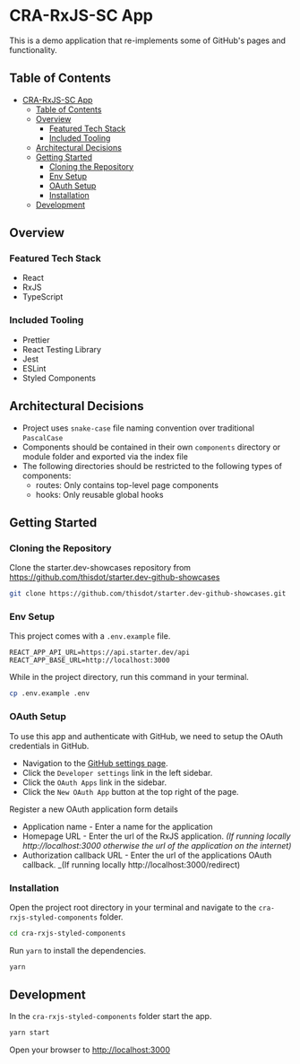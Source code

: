 # CRA-RxJS-SC App

This is a demo application that re-implements some of GitHub's pages and functionality.

## Table of Contents

- [CRA-RxJS-SC App](#cra-rxjs-sc-app)
  - [Table of Contents](#table-of-contents)
  - [Overview](#overview)
    - [Featured Tech Stack](#featured-tech-stack)
    - [Included Tooling](#included-tooling)
  - [Architectural Decisions](#architectural-decisions)
  - [Getting Started](#getting-started)
    - [Cloning the Repository](#cloning-the-repository)
    - [Env Setup](#env-setup)
    - [OAuth Setup](#oauth-setup)
    - [Installation](#installation)
  - [Development](#development)

## Overview

### Featured Tech Stack

- React
- RxJS
- TypeScript

### Included Tooling

- Prettier
- React Testing Library
- Jest
- ESLint
- Styled Components

## Architectural Decisions

- Project uses `snake-case` file naming convention over traditional `PascalCase`
- Components should be contained in their own `components` directory or module folder and exported via the index file
- The following directories should be restricted to the following types of components:
  - routes: Only contains top-level page components
  - hooks: Only reusable global hooks

## Getting Started

### Cloning the Repository

Clone the starter.dev-showcases repository from https://github.com/thisdot/starter.dev-github-showcases

```bash
git clone https://github.com/thisdot/starter.dev-github-showcases.git
```

### Env Setup

This project comes with a `.env.example` file.

```
REACT_APP_API_URL=https://api.starter.dev/api
REACT_APP_BASE_URL=http://localhost:3000
```

While in the project directory, run this command in your terminal.

```bash
cp .env.example .env
```

### OAuth Setup

To use this app and authenticate with GitHub, we need to setup the OAuth credentials in GitHub.

- Navigation to the [GitHub settings page](https://github.com/settings/profile).
- Click the `Developer settings` link in the left sidebar.
- Click the `OAuth Apps` link in the sidebar.
- Click the `New OAuth App` button at the top right of the page.

Register a new OAuth application form details

- Application name - Enter a name for the application
- Homepage URL - Enter the url of the RxJS application. _(If running locally http://localhost:3000 otherwise the url of the application on the internet)_
- Authorization callback URL - Enter the url of the applications OAuth callback. \_(If running locally http://localhost:3000/redirect)

### Installation

Open the project root directory in your terminal and navigate to the `cra-rxjs-styled-components` folder.

```bash
cd cra-rxjs-styled-components
```

Run `yarn` to install the dependencies.

```bash
yarn
```

## Development

In the `cra-rxjs-styled-components` folder start the app.

```bash
yarn start
```

Open your browser to [http://localhost:3000](http://localhost:3000)
